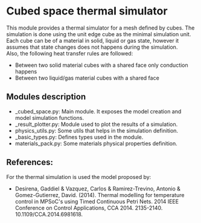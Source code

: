 # Cubed space thermal simulator
This module provides a thermal simulator for a mesh defined by cubes. The simulation is done using the unit edge cube as the minimal simulation unit.  
Each cube can be of a material in solid, liquid or gas state, however it assumes that state changes does not happens during the simulation.  
Also, the following heat transfer rules are followed:  

- Between two solid material cubes with a shared face only conduction happens
- Between two liquid/gas material cubes with a shared face 

## Modules description

- _cubed_space.py: Main module. It exposes the model creation and model simulation functions.
- _result_plotter.py: Module used to plot the results of a simulation. 
- physics_utils.py: Some utils that helps in the simulation definition.
- _basic_types.py: Defines types used in the module.
- materials_pack.py: Some materials physical properties definition.

## References:
For the thermal simulation is used the model proposed by:
- Desirena, Gaddiel & Vazquez, Carlos & Ramirez-Trevino, Antonio & Gomez-Gutierrez, David. (2014). Thermal modelling for temperature control in MPSoC's using Timed Continuous Petri Nets. 2014 IEEE Conference on Control Applications, CCA 2014. 2135-2140. 10.1109/CCA.2014.6981618. 
